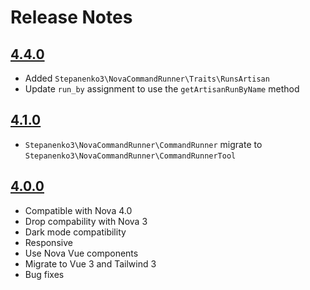 # Release Notes

## [4.4.0](#)
- Added `Stepanenko3\NovaCommandRunner\Traits\RunsArtisan`
- Update `run_by` assignment to use the `getArtisanRunByName` method

## [4.1.0](#)
- `Stepanenko3\NovaCommandRunner\CommandRunner` migrate to `Stepanenko3\NovaCommandRunner\CommandRunnerTool`

## [4.0.0](#)

- Compatible with Nova 4.0
- Drop compability with Nova 3
- Dark mode compatibility
- Responsive
- Use Nova Vue components
- Migrate to Vue 3 and Tailwind 3
- Bug fixes
